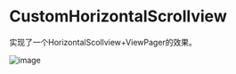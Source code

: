 ﻿# CustomHorizontalScrollview
实现了一个HorizontalScollview+ViewPager的效果。

![image](https://github.com/yfchu/CustomHorizontalScrollview/blob/master/Effect/xiaoguo.gif)   

